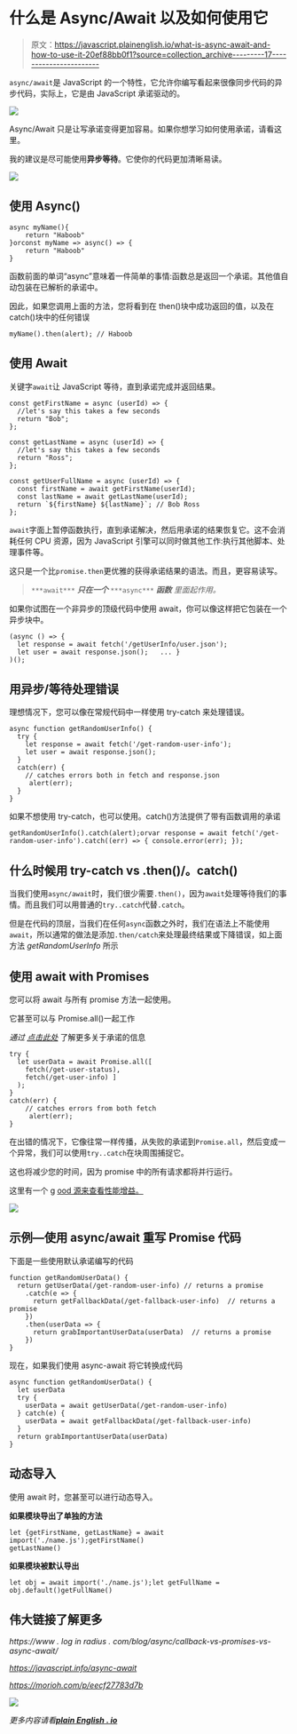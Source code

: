 # 什么是 Async/Await 以及如何使用它

> 原文：<https://javascript.plainenglish.io/what-is-async-await-and-how-to-use-it-20ef88bb0f1?source=collection_archive---------17----------------------->

`async/await`是 JavaScript 的一个特性，它允许你编写看起来很像同步代码的异步代码，实际上，它是由 JavaScript 承诺驱动的。

![](img/338d64653c3cd1c15df3e86422b8eddc.png)

Async/Await 只是让写承诺变得更加容易。如果你想学习如何使用承诺，请看这里。

我的建议是尽可能使用**异步等待**。它使你的代码更加清晰易读。

![](img/6b6af1d38b3086c908334db50872a336.png)

## **使用 Async()**

```
async myName(){
    return "Haboob"
}orconst myName => async() => {
    return "Haboob"
}
```

函数前面的单词“async”意味着一件简单的事情:函数总是返回一个承诺。其他值自动包装在已解析的承诺中。

因此，如果您调用上面的方法，您将看到在 then()块中成功返回的值，以及在 catch()块中的任何错误

```
myName().then(alert); // Haboob
```

## **使用 Await**

关键字`await`让 JavaScript 等待，直到承诺完成并返回结果。

```
const getFirstName = async (userId) => {
  //let's say this takes a few seconds
  return "Bob";
};

const getLastName = async (userId) => {
  //let's say this takes a few seconds
  return "Ross";
};

const getUserFullName = async (userId) => {
  const firstName = await getFirstName(userId);
  const lastName = await getLastName(userId);
  return `${firstName} ${lastName}`; // Bob Ross
};
```

`await`字面上暂停函数执行，直到承诺解决，然后用承诺的结果恢复它。这不会消耗任何 CPU 资源，因为 JavaScript 引擎可以同时做其他工作:执行其他脚本、处理事件等。

这只是一个比`promise.then`更优雅的获得承诺结果的语法。而且，更容易读写。

> `***await***` ***只在一个*** `***async***` ***函数*** *里面起作用。*

如果你试图在一个非异步的顶级代码中使用 await，你可以像这样把它包装在一个异步块中。

```
(async () => {   
  let response = await fetch('/getUserInfo/user.json');   
  let user = await response.json();   ... }
)(); 
```

## **用异步/等待处理错误**

理想情况下，您可以像在常规代码中一样使用 try-catch 来处理错误。

```
async function getRandomUserInfo() {    
  try {     
    let response = await fetch('/get-random-user-info');     
    let user = await response.json();   
  } 
  catch(err) {     
    // catches errors both in fetch and response.json
     alert(err);   
  } 
}
```

如果不想使用 try-catch，也可以使用。catch()方法提供了带有函数调用的承诺

```
getRandomUserInfo().catch(alert);orvar response = await fetch('/get-random-user-info').catch((err) => { console.error(err); });
```

## **什么时候用 try-catch vs .then()/。catch()**

当我们使用`async/await`时，我们很少需要`.then()`，因为`await`处理等待我们的事情。而且我们可以用普通的`try..catch`代替`.catch`。

但是在代码的顶层，当我们在任何`async`函数之外时，我们在语法上不能使用`await`，所以通常的做法是添加`.then/catch`来处理最终结果或下降错误，如上面方法 *getRandomUserInfo* 所示

## **使用 await with Promises**

您可以将 await 与所有 promise 方法一起使用。

它甚至可以与 Promise.all()一起工作

*通过* [*点击此处*](https://sicpic.medium.com/always-keep-your-promises-fee1487fff16) 了解更多关于承诺的信息

```
try {
  let userData = await Promise.all([   
    fetch(/get-user-status),   
    fetch(/get-user-info) ]
  );
}
catch(err) {     
    // catches errors from both fetch
     alert(err);   
}
```

在出错的情况下，它像往常一样传播，从失败的承诺到`Promise.all`，然后变成一个异常，我们可以使用`try..catch`在块周围捕捉它。

这也将减少您的时间，因为 promise 中的所有请求都将并行运行。

这里有一个 g [ood 源来查看性能增益。](https://dev.to/christopherkade/the-dangers-of-async-await-3p5g)

![](img/45a3bee56a36c122993dbf47118eaff9.png)

## **示例—使用 async/await 重写 Promise 代码**

下面是一些使用默认承诺编写的代码

```
function getRandomUserData() {
  return getUserData(/get-random-user-info) // returns a promise
    .catch(e => {
      return getFallbackData(/get-fallback-user-info)  // returns a promise
    })
    .then(userData => {
      return grabImportantUserData(userData)  // returns a promise
    })
}
```

现在，如果我们使用 async-await 将它转换成代码

```
async function getRandomUserData() {
  let userData
  try {
    userData = await getUserData(/get-random-user-info)
  } catch(e) {
    userData = await getFallbackData(/get-fallback-user-info)
  }
  return grabImportantUserData(userData)
}
```

## **动态导入**

使用 await 时，您甚至可以进行动态导入。

**如果模块导出了单独的方法**

```
let {getFirstName, getLastName} = await import('./name.js');getFirstName()
getLastName()
```

**如果模块被默认导出**

```
let obj = await import('./name.js');let getFullName = obj.default()getFullName()
```

## **伟大链接了解更多**

*https://www . log in radius . com/blog/async/callback-vs-promises-vs-async-await/*

*https://javascript.info/async-await*

*https://morioh.com/p/eecf27783d7b*

![](img/62873ab77964c575afbda436b9450422.png)

*更多内容请看*[***plain English . io***](http://plainenglish.io/)
